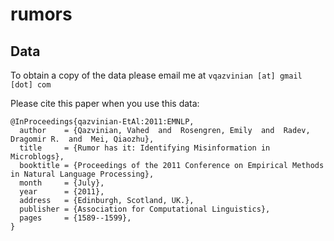 # rumors

## Data
To obtain a copy of the data please email me at `vqazvinian [at] gmail [dot] com` 


Please cite this paper when you use this data:

```
@InProceedings{qazvinian-EtAl:2011:EMNLP,
  author    = {Qazvinian, Vahed  and  Rosengren, Emily  and  Radev, Dragomir R.  and  Mei, Qiaozhu},
  title     = {Rumor has it: Identifying Misinformation in Microblogs},
  booktitle = {Proceedings of the 2011 Conference on Empirical Methods in Natural Language Processing},
  month     = {July},
  year      = {2011},
  address   = {Edinburgh, Scotland, UK.},
  publisher = {Association for Computational Linguistics},
  pages     = {1589--1599},
}
```
